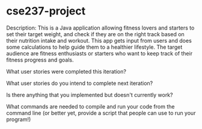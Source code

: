 # cse237-project
Description: This is a Java application allowing fitness lovers and starters to set their target weight, and check if they are on the right track based on their nutrition intake and workout. This app gets input from users and does some calculations to help guide them to a healthier lifestyle. The target audience are fitness enthusiasts or starters who want to keep track of their fitness progress and goals.

What user stories were completed this iteration?

What user stories do you intend to complete next iteration?

Is there anything that you implemented but doesn't currently work?

What commands are needed to compile and run your code from the command line (or better yet, provide a script that people can use to run your program!)
